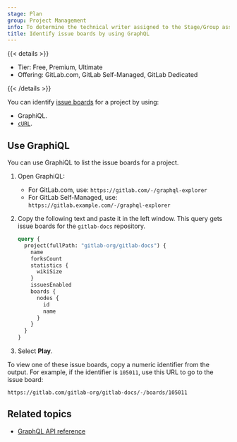 ```yaml
---
stage: Plan
group: Project Management
info: To determine the technical writer assigned to the Stage/Group associated with this page, see https://handbook.gitlab.com/handbook/product/ux/technical-writing/#assignments
title: Identify issue boards by using GraphQL
---
```


{{< details >}}

- Tier: Free, Premium, Ultimate
- Offering: GitLab.com, GitLab Self-Managed, GitLab Dedicated

{{< /details >}}

You can identify [issue boards](../../user/project/issue_board.md) for a project by using:

- GraphiQL.
- [`cURL`](getting_started.md#command-line).

## Use GraphiQL

You can use GraphiQL to list the issue boards for a project.

1. Open GraphiQL:
   - For GitLab.com, use: `https://gitlab.com/-/graphql-explorer`
   - For GitLab Self-Managed, use: `https://gitlab.example.com/-/graphql-explorer`
1. Copy the following text and paste it in the left window. This query
   gets issue boards for the `gitlab-docs` repository.

   ```graphql
   query {
     project(fullPath: "gitlab-org/gitlab-docs") {
       name
       forksCount
       statistics {
         wikiSize
       }
       issuesEnabled
       boards {
         nodes {
           id
           name
         }
       }
     }
   }
   ```

1. Select **Play**.

To view one of these issue boards, copy a numeric identifier from the output.
For example, if the identifier is `105011`, use this URL to go to the issue board:

```http
https://gitlab.com/gitlab-org/gitlab-docs/-/boards/105011
```

## Related topics

- [GraphQL API reference](reference/_index.md)
